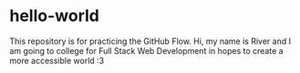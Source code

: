 # hello-world
This repository is for practicing the GitHub Flow.
Hi, my name is River and I am going to college for Full Stack Web Development in hopes to create a more accessible world :3
